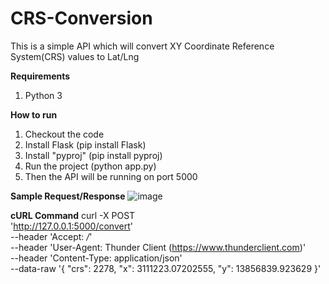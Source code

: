 # CRS-Conversion
This is a simple API which will convert XY Coordinate Reference System(CRS) values to Lat/Lng

**Requirements**
1. Python 3 


**How to run**
1. Checkout the code
2. Install Flask (pip install Flask)
3. Install "pyproj" (pip install pyproj)
4. Run the project (python app.py)
5. Then the API will be running on port 5000


**Sample Request/Response**
![image](https://github.com/eranthaWELIKALA/CRS-Conversion/assets/33684206/a70ca81e-3482-464a-8e9c-1e81027791f7)


**cURL Command**
curl  -X POST \
  'http://127.0.0.1:5000/convert' \
  --header 'Accept: */*' \
  --header 'User-Agent: Thunder Client (https://www.thunderclient.com)' \
  --header 'Content-Type: application/json' \
  --data-raw '{
  "crs": 2278,
  "x": 3111223.07202555,
  "y": 13856839.923629
}'
